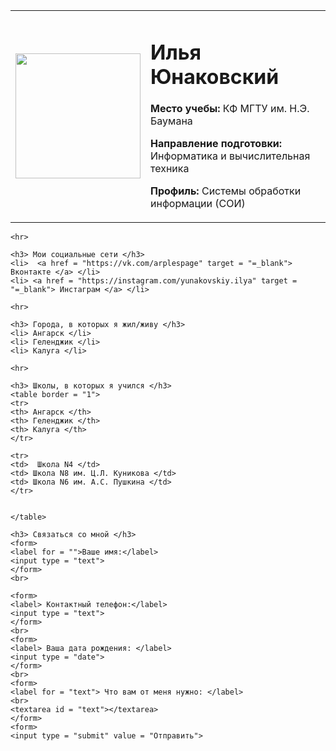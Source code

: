 <!DOCTYPE html>
<html>
 <head>
  <meta charset = "UTF-8" />
  <title> Илья Юнаковский </title>
 </head>
 <body>
 <table cellspacing = "17">
 <tr>
  <td>
  <img src="ava.jpg" width = "200px" height = "200px">
  
  </td>
  <td>
  <h1> Илья Юнаковский </h1>
	<p> <strong> Место учебы: </strong> КФ МГТУ им. Н.Э. Баумана </p>
	<p> <strong> Направление подготовки: </strong> Информатика и вычислительная техника </p>
	<p> <strong> Профиль: </strong> Системы обработки информации (СОИ) </p>
  
  </td>
  </tr>
 
 
 </table>
 
   
    
	
	<hr>
	
	<h3> Мои социальные сети </h3>
	<li>  <a href = "https://vk.com/arplespage" target = "=_blank"> Вконтакте </a> </li> 
	<li> <a href = "https://instagram.com/yunakovskiy.ilya" target = "=_blank"> Инстаграм </a> </li>
	
	<hr>
	
	<h3> Города, в которых я жил/живу </h3>
	<li> Ангарск </li>
	<li> Геленджик </li>
	<li> Калуга </li>
	
	<hr>
	
	<h3> Школы, в которых я учился </h3>
	<table border = "1"> 
	<tr> 
	<th> Ангарск </th>
	<th> Геленджик </th>
	<th> Калуга </th>
	</tr>
	
	<tr>
	<td>  Школа N4 </td>
	<td> Школа N8 им. Ц.Л. Куникова </td>
	<td> Школа N6 им. А.C. Пушкина </td>
	</tr>
	
	
	</table>
	
	<h3> Связаться со мной </h3>
	<form>
	<label for = "">Ваше имя:</label>
	<input type = "text">
	</form>
	<br>
	
	<form>
	<label> Контактный телефон:</label>
	<input type = "text">
	</form>
	<br>
	<form>
	<label> Ваша дата рождения: </label>
	<input type = "date">
	</form>
	<br>
	<form>
	<label for = "text"> Что вам от меня нужно: </label>
	<br>
	<textarea id = "text"></textarea>
	</form>
	<form>
	<input type = "submit" value = "Отправить">
	
 </body>
</html>
